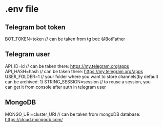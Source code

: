 
# .env file

## Telegram bot token
BOT_TOKEN=token // can be taken from tg bot: @BotFather

## Telegram user
API_ID=id // can be taken there: https://my.telegram.org/apps
API_HASH=hash // can be taken there: https://my.telegram.org/apps
USER_FOLDER=1 // your folder where you want to store channels(by default can be archived: 1)
STRING_SESSION=session // to reuse a session, you can get it from console after auth in telegram user

## MongoDB
MONGO_URI=cluster_URI // can be taken from mongoDB database: https://cloud.mongodb.com/